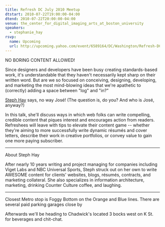 ```yaml
---
title: Refresh DC July 2010 Meetup
dtstart: 2010-07-22T19:00:00-04:00
dtend: 2010-07-22T20:00:00-04:00
venue: the_center_for_digital_imaging_arts_at_boston_university
speakers:
  - stephanie_hay
rsvp:
  name: Upcoming
  url: http://upcoming.yahoo.com/event/6589164/DC/Washington/Refresh-DC-July-2010-Meetup/The-Center-for-Digital-Imaging-Arts-at-Boston-University/
---
```


NO BORING CONTENT ALLOWED!

Since designers and developers have been busy creating standards-based work, it's understandable that they haven't necessarily kept sharp on their written word. But are we so focused on conceiving, designing, developing, and marketing the most mind-blowing ideas that we're apathetic to (correctly) adding a space between "log" and "in?"

[Steph Hay](http://stephaniehay.com) says, no way José! (The question is, do you? And who is José, anyway?)

In this talk, she'll discuss ways in which web folks can write compelling, credible content that piques interest and encourages action from readers. Refreshees will leave with tips to elevate their content game -- whether they're aiming to more successfully write dynamic résumés and cover letters, describe their work in creative portfolios, or convey value to gain one more paying subscriber.

---

About Steph Hay

After nearly 10 years writing and project managing for companies including Viget Labs and NBC Universal Sports, Steph struck out on her own to write AWESOME content for clients' websites, blogs, résumés, contracts, and marketing collateral. She also specializes in information architecture, marketing, drinking Counter Culture coffee, and laughing.

---

Closest Metro stop is Foggy Bottom on the Orange and Blue lines. There are several paid parking garages close by

Afterwards we'll be heading to Chadwick's located 3 bocks west on K St. for beverages and chit-chat.